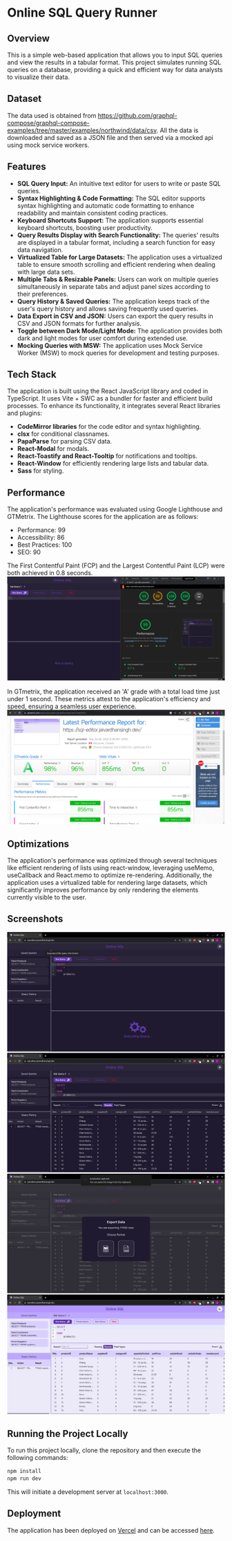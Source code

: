 # Online SQL Query Runner

## Overview
This is a simple web-based application that allows you to input SQL queries and view the results in a tabular format. This project simulates running SQL queries on a database, providing a quick and efficient way for data analysts to visualize their data.

## Dataset
The data used is obtained from https://github.com/graphql-compose/graphql-compose-examples/tree/master/examples/northwind/data/csv.
All the data is downloaded and saved as a JSON file and then served via a mocked api using mock service workers.

## Features

- **SQL Query Input:** An intuitive text editor for users to write or paste SQL queries.
- **Syntax Highlighting & Code Formatting:** The SQL editor supports syntax highlighting and automatic code formatting to enhance readability and maintain consistent coding practices.
- **Keyboard Shortcuts Support:** The application supports essential keyboard shortcuts, boosting user productivity.
- **Query Results Display with Search Functionality:** The queries' results are displayed in a tabular format, including a search function for easy data navigation.
- **Virtualized Table for Large Datasets:** The application uses a virtualized table to ensure smooth scrolling and efficient rendering when dealing with large data sets.
- **Multiple Tabs & Resizable Panels:** Users can work on multiple queries simultaneously in separate tabs and adjust panel sizes according to their preferences.
- **Query History & Saved Queries:** The application keeps track of the user's query history and allows saving frequently used queries.
- **Data Export in CSV and JSON:** Users can export the query results in CSV and JSON formats for further analysis.
- **Toggle between Dark Mode/Light Mode:** The application provides both dark and light modes for user comfort during extended use.
- **Mocking Queries with MSW:** The application uses Mock Service Worker (MSW) to mock queries for development and testing purposes.

## Tech Stack
The application is built using the React JavaScript library and coded in TypeScript. It uses Vite + SWC as a bundler for faster and efficient build processes. To enhance its functionality, it integrates several React libraries and plugins:

- **CodeMirror libraries** for the code editor and syntax highlighting.
- **clsx** for conditional classnames.
- **PapaParse** for parsing CSV data.
- **React-Modal** for modals.
- **React-Toastify and React-Tooltip** for notifications and tooltips.
- **React-Window** for efficiently rendering large lists and tabular data.
- **Sass** for styling.

## Performance
The application's performance was evaluated using Google Lighthouse and GTMetrix. The Lighthouse scores for the application are as follows:

- Performance: 99
- Accessibility: 86
- Best Practices: 100
- SEO: 90

The First Contentful Paint (FCP) and the Largest Contentful Paint (LCP) were both achieved in 0.8 seconds.
![Lighthouse](https://raw.githubusercontent.com/jblaze2908/sql-editor/master/screenshots/lighthouse.png)


In GTmetrix, the application received an 'A' grade with a total load time just under 1 second. These metrics attest to the application's efficiency and speed, ensuring a seamless user experience.
![Gt-Metrix](https://raw.githubusercontent.com/jblaze2908/sql-editor/master/screenshots/gt-metrix.png)

## Optimizations
The application's performance was optimized through several techniques like efficient rendering of lists using react-window, leveraging useMemo, useCallback and React.memo to optimize re-rendering. Additionally, the application uses a virtualized table for rendering large datasets, which significantly improves performance by only rendering the elements currently visible to the user.

## Screenshots
![img1](https://raw.githubusercontent.com/jblaze2908/sql-editor/master/screenshots/img1.png)
![img2](https://raw.githubusercontent.com/jblaze2908/sql-editor/master/screenshots/img2.png)
![img3](https://raw.githubusercontent.com/jblaze2908/sql-editor/master/screenshots/img3.png)
![img4](https://raw.githubusercontent.com/jblaze2908/sql-editor/master/screenshots/img4.png)

## Running the Project Locally
To run this project locally, clone the repository and then execute the following commands:

```bash
npm install
npm run dev
```

This will initiate a development server at `localhost:3000`.

## Deployment

The application has been deployed on [Vercel](https://vercel.com/) and can be accessed [here](http://sql-editor.jaivardhansingh.dev/).
